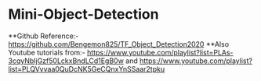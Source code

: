 # Mini-Object-Detection

**Github Reference:- https://github.com/Bengemon825/TF_Object_Detection2020
**Also Youtube tutorials from:- https://www.youtube.com/playlist?list=PLAs-3cqyNbIjGzf50LckxBndLCd1EgB0w 
and https://www.youtube.com/playlist?list=PLQVvvaa0QuDcNK5GeCQnxYnSSaar2tpku

